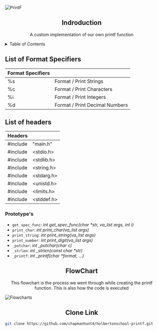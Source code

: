 
![PrintF](https://github.com/chapmanhunt4/holbertonschool-printf/assets/143765559/2ad1ca6d-3f10-432a-9c51-4cfb1dbf080e)

<h2 align="center">Indroduction</h2>
<p align="center">A custom implementation of our own printf function</p>

<details><summary>Table of Contents</summary>
  
- `Introduction`: <i>An introduction to our custom printf function</i>
- `Format Specifiers`: <i>The format specifiers that are used in our code</i>
- `Headers`: <i>The Headers we implemented</i>
- `FlowChart`: <i>A flow chart explaining the execution process of our function</i>
- `Clone REPO`: <i>link to clone this repo</i></details>


<h2 align="left">List of Format Specifiers</h2>

| Format Specifiers | |
| ------------- | ------------- |                
| %s  | Format / Print Strings  |                 
| %c  | Format / Print Characters  |
| %i  | Format / Print Integers  |
| %d  | Format / Print Decimal Numbers |

<h2>List of headers</h2>

| Headers | |
| ------------- | ------------- |
| #include  |  "main.h"  |
| #include  |  <stdio.h> |
| #include  | <stdlib.h> |
| #include  | <string.h> |
| #include  | <stdarg.h> |
| #include  | <unistd.h> |
| #include  | <limits.h> |
| #include  | <stddef.h> |

<h3 align="left">Prototype's</h2>

- `get_spec_func`: <i>int get_spec_func(char *str, va_list args, int i)</i>
- `print_char`: <i>int print_char(va_list args)</i>
- `print_string`: <i>int print_string(va_list args)</i>
- `print_number`: <i>int print_digit(va_list args)</i>
- `_putchar`: <i>int _putchar(char c)</i></details>
- `_strlen`: <i>int _strlen(const char *str)</i></details>
- `_printf`: <i>int _printf(char *format, ...)</i></details>









<h2 align="center">FlowChart</h2>
<p align="center">This flowchart is the process we went through while creating the printf function. This is also how the code is executed</p>

![Flowcharts](https://github.com/chapmanhunt4/holbertonschool-printf/assets/143765559/2b4c7e3f-1786-4fa2-95dd-66bc66415a4a)

<h2 align="center">Clone Link</h2>

```bash
git clone https://github.com/chapmanhunt4/holbertonschool-printf.git
```
